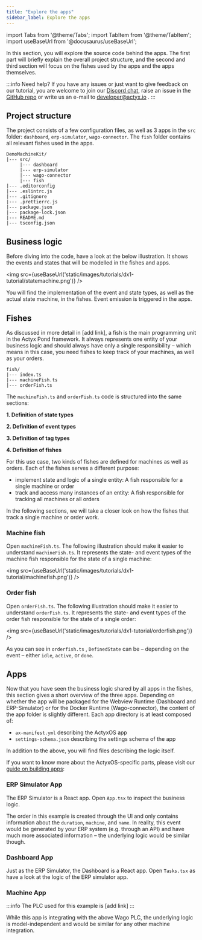 ```yaml
---
title: "Explore the apps"
sidebar_label: Explore the apps
---
```


import Tabs from '@theme/Tabs';
import TabItem from '@theme/TabItem';
import useBaseUrl from '@docusaurus/useBaseUrl';

In this section, you will explore the source code behind the apps. The first part will briefly explain the overall project structure, and the second and third section will focus on the fishes used by the apps and the apps themselves.

:::info Need help?
If you have any issues or just want to give feedback on our tutorial, you are welcome to join our [Discord chat](https://discord.gg/262yJhc), raise an issue in the [GitHub repo](https://github.com/Actyx/DemoMachineKit/issues) or write us an e-mail to developer@actyx.io .
:::

## Project structure

The project consists of a few configuration files, as well as  3 apps in the `src` folder: `dashboard`, `erp-simulator`, `wago-connector`. The `fish` folder contains all relevant fishes used in the apps.

```text
DemoMachineKit/
|--- src/
     |--- dashboard
     |--- erp-simulator
     |--- wago-connector
     |--- fish
|--- .editorconfig
|--- .eslintrc.js
|--- .gitignore
|--- .prettierrc.js
|--- package.json
|--- package-lock.json
|--- README.md
|--- tsconfig.json
```

## Business logic

Before diving into the code, have a look at the below illustration. It shows the events and states that will be modelled in the fishes and apps.

<img src={useBaseUrl('static/images/tutorials/dx1-tutorial/statemachine.png')} />

You will find the implementation of the event and state types, as well as the actual state machine, in the fishes. Event emission is triggered in the apps.

## Fishes

As discussed in more detail in [add link], a fish is the main programming unit in the Actyx Pond framework. It always represents one entity of your business logic and should always have only a single responsibility – which means in this case, you need fishes to keep track of your machines, as well as your orders.

```text
fish/
|--- index.ts
|--- machineFish.ts
|--- orderFish.ts
```

The `machineFish.ts` and `orderFish.ts` code is structured into the same sections:

<!-- markdownlint-disable MD036 -->

**1. Definition of state types**

**2. Definition of event types**

**3. Definition of tag types**

**4. Definition of fishes**

<!-- markdownlint-disable MD036 -->

For this use case, two kinds of fishes are defined for machines as well as orders. Each of the fishes serves a different purpose:

- implement state and logic of a single entity: A fish responsible for a single machine or order
- track and access many instances of an entity: A fish responsible for tracking all machines or all orders

In the following sections, we will take a closer look on how the fishes that track a single machine or order work.

### Machine fish

Open `machineFish.ts`. The following illustration should make it easier to understand `machineFish.ts`. It represents the state- and event types of the machine fish responsible for the state of a single machine:

<img src={useBaseUrl('static/images/tutorials/dx1-tutorial/machinefish.png')} />

### Order fish

Open `orderFish.ts`. The following illustration should make it easier to understand `orderFish.ts`. It represents the state- and event types of the order fish responsible for the state of a single order:

<img src={useBaseUrl('static/images/tutorials/dx1-tutorial/orderfish.png')} />

As you can see in `orderfish.ts` , `DefinedState` can be – depending on the event – either `idle`, `active`, or `done`.

## Apps

Now that you have seen the business logic shared by all apps in the fishes, this section gives a short overview of the three apps. Depending on whether the app will be packaged for the Webview Runtime (Dashboard and ERP-Simulator) or for the Docker Runtime (Wago-connector), the content of the app folder is slightly different. Each app directory is at least composed of:

- `ax-manifest.yml` describing the ActyxOS app
- `settings-schema.json` describing the settings schema of the app

In addition to the above, you will find files describing the logic itself.

If you want to know more about the ActyxOS-specific parts, please visit our [guide on building apps](/docs/os/guides/building-apps):

### ERP Simulator App

The ERP Simulator is a React app. Open `App.tsx` to inspect the business logic.

The order in this example is created through the UI and only contains information about the `duration`, `machine`, and `name`. In reality, this event would be generated by your ERP system (e.g. through an API) and have much more associated information – the underlying logic would be similar though.

### Dashboard App

Just as the ERP Simulator, the Dashboard is a React app. Open `Tasks.tsx` as have a look at the logic of the ERP simulator app.

### Machine App

:::info
The PLC used for this example is [add link]
:::

While this app is integrating with the above Wago PLC, the underlying logic is model-independent and would be similar for any other machine integration.
